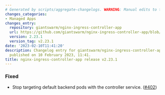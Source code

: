 ```yaml
---
# Generated by scripts/aggregate-changelogs. WARNING: Manual edits to this files will be overwritten.
changes_categories:
- Managed Apps
changes_entry:
  repository: giantswarm/nginx-ingress-controller-app
  url: https://github.com/giantswarm/nginx-ingress-controller-app/blob/master/CHANGELOG.md#2231---2023-02-10
  version: 2.23.1
  version_tag: v2.23.1
date: '2023-02-10T11:41:20'
description: Changelog entry for giantswarm/nginx-ingress-controller-app version 2.23.1,
  published on 10 February 2023, 11:41.
title: nginx-ingress-controller-app release v2.23.1
---
```


### Fixed
- Stop targeting default backend pods with the controller service. ([#402](https://github.com/giantswarm/nginx-ingress-controller-app/pull/402))
